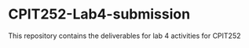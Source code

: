 # CPIT252-Lab4-submission
This repository contains the deliverables for lab 4 activities for CPIT252
